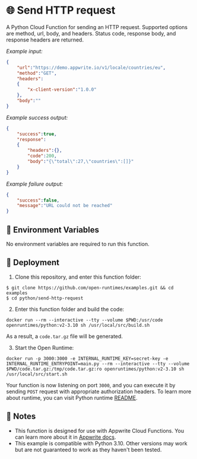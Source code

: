 # 🌐 Send HTTP request

A Python Cloud Function for sending an HTTP request. Supported options are method, url, body, and headers. Status code, response body, and response headers are returned.

_Example input:_

```json
{
    "url":"https://demo.appwrite.io/v1/locale/countries/eu",
    "method":"GET",
    "headers":
    {
        "x-client-version":"1.0.0"
    },
    "body":""
}
```

_Example success output:_


```json
{
    "success":true,
    "response":
    {
        "headers":{},
        "code":200,
        "body":"{\"total\":27,\"countries\":[]}"
    }
}
```

_Example failure output:_


```json
{
    "success":false,
    "message":"URL could not be reached"
}
```

## 📝 Environment Variables

No environment variables are required to run this function.

## 🚀 Deployment

1. Clone this repository, and enter this function folder:

```
$ git clone https://github.com/open-runtimes/examples.git && cd examples
$ cd python/send-http-request
```

2. Enter this function folder and build the code:
```
docker run --rm --interactive --tty --volume $PWD:/usr/code openruntimes/python:v2-3.10 sh /usr/local/src/build.sh
```
As a result, a `code.tar.gz` file will be generated.

3. Start the Open Runtime:
```
docker run -p 3000:3000 -e INTERNAL_RUNTIME_KEY=secret-key -e INTERNAL_RUNTIME_ENTRYPOINT=main.py --rm --interactive --tty --volume $PWD/code.tar.gz:/tmp/code.tar.gz:ro openruntimes/python:v2-3.10 sh /usr/local/src/start.sh
```

Your function is now listening on port `3000`, and you can execute it by sending `POST` request with appropriate authorization headers. To learn more about runtime, you can visit Python runtime [README](https://github.com/open-runtimes/open-runtimes/tree/main/runtimes/python-3.10).

## 📝 Notes
 - This function is designed for use with Appwrite Cloud Functions. You can learn more about it in [Appwrite docs](https://appwrite.io/docs/functions).
 - This example is compatible with Python 3.10. Other versions may work but are not guaranteed to work as they haven't been tested.